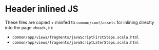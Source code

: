 # Header inlined JS

These files are copied + minifed to `common/conf/assets` for inlining directly into the page `<head>`, in:

- `common/app/views/fragments/javaScriptFirstSteps.scala.html`
- `common/app/views/fragments/javaScriptLaterSteps.scala.html`
